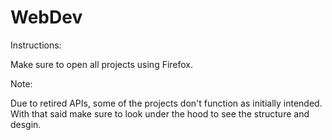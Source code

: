 # WebDev


Instructions:

Make sure to open all projects using Firefox. 

Note:

Due to retired APIs, some of the projects don't function as initially intended. With that said make sure to look under the hood to see the structure and desgin. 